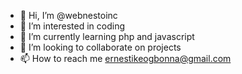 - 👋 Hi, I’m @webnestoinc
- 👀 I’m interested in coding
- 🌱 I’m currently learning php and javascript
- 💞️ I’m looking to collaborate on projects
- 📫 How to reach me ernestikeogbonna@gmail.com

<!---
webnestoinc/webnestoinc is a ✨ special ✨ repository because its `README.md` (this file) appears on your GitHub profile.
You can click the Preview link to take a look at your changes.
--->
